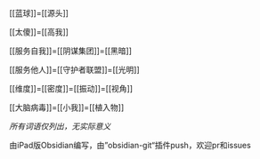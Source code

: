 [[蓝球]]=[[源头]]

[[太傻]]=[[高我]]

[[服务自我]]=[[阴谋集团]]=[[黑暗]]

[[服务他人]]=[[守护者联盟]]=[[光明]]

[[维度]]=[[密度]]=[[振动]]=[[视角]]

[[大脑病毒]]=[[小我]]=[[植入物]]

*所有词语仅列出，无实际意义*

由iPad版Obsidian编写，由”obsidian-git“插件push，欢迎pr和issues